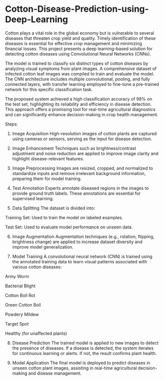 # Cotton-Disease-Prediction-using-Deep-Learning

Cotton plays a vital role in the global economy but is vulnerable to several diseases that threaten crop yield and quality. Timely identification of these diseases is essential for effective crop management and minimizing financial losses. This project presents a deep learning-based solution for detecting cotton diseases using Convolutional Neural Networks (CNNs).

The model is trained to classify six distinct types of cotton diseases by analyzing visual symptoms from plant images. A comprehensive dataset of infected cotton leaf images was compiled to train and evaluate the model. The CNN architecture includes multiple convolutional, pooling, and fully connected layers, with transfer learning employed to fine-tune a pre-trained network for this specific classification task.

The proposed system achieved a high classification accuracy of 98% on the test set, highlighting its reliability and efficiency in disease detection. This approach offers a promising tool for real-time agricultural diagnostics and can significantly enhance decision-making in crop health management.


Steps:
1. Image Acquisition
High-resolution images of cotton plants are captured using cameras or sensors, serving as the input for disease detection.

2. Image Enhancement
Techniques such as brightness/contrast adjustment and noise reduction are applied to improve image clarity and highlight disease-relevant features.

3. Image Preprocessing
Images are resized, cropped, and normalized to standardize inputs and remove irrelevant background information, preparing them for model training.

4. Test Annotation
Experts annotate diseased regions in the images to provide ground truth labels. These annotations are essential for supervised learning.

5. Data Splitting
The dataset is divided into:

Training Set: Used to train the model on labeled examples.

Test Set: Used to evaluate model performance on unseen data.

6. Image Augmentation
   Augmentation techniques (e.g., rotation, flipping, brightness change) are applied to increase dataset diversity and improve model generalization.

7. Model Training
A convolutional neural network (CNN) is trained using the annotated training data to learn visual patterns associated with various cotton diseases:

Army Worm

Bacterial Blight

Cotton Boll Rot

Green Cotton Boll

Powdery Mildew

Target Spot

Healthy (for unaffected plants)

8. Disease Prediction
The trained model is applied to new images to detect the presence of diseases. If a disease is detected, the system iterates for continuous learning or alerts. If not, the result confirms plant health.

9. Model Application
The final model is deployed to predict diseases in unseen cotton plant images, assisting in real-time agricultural decision-making and disease management.
